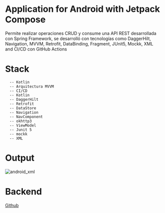 <h1 style="center" >Application for Android with Jetpack Compose</h1>
<p>Permite realizar operaciones CRUD y consume una API REST desarrollada con Spring Framework, se desarrolló con tecnologías como DaggerHilt, Navigation, MVVM, Retrofit, DataBinding, Fragment, JUnit5, Mockk, XML and CI/CD con GitHub Actions</p>

# Stack
```
  -- Kotlin
  -- Arquitectura MVVM
  -- CI/CD
  -- Kotlin
  -- DaggerHilt
  -- Retrofit
  -- DataStore
  -- Navigation
  -- NavComponent
  -- okhttp3
  -- ViewModel
  -- Junit 5
  -- mockk
  -- XML
```
  
# Output

![android_xml](https://github.com/aguilarelkin/proyect_android_mvvm/assets/46634666/ea8e994b-1121-42c4-ae36-bcd5a120d9b6)

# Backend

<a href="https://github.com/aguilarelkin/proyecto_android_backend_java">Github</a>
